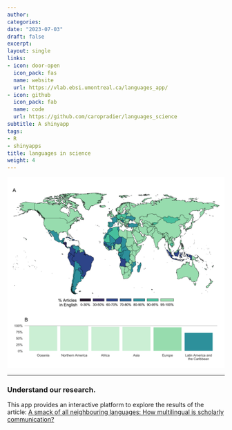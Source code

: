 ```yaml
---
author:
categories:
date: "2023-07-03"
draft: false
excerpt: 
layout: single
links:
- icon: door-open
  icon_pack: fas
  name: website
  url: https://vlab.ebsi.umontreal.ca/languages_app/
- icon: github
  icon_pack: fab
  name: code
  url: https://github.com/caropradier/languages_science
subtitle: A shinyapp
tags:
- R
- shinyapps
title: languages in science
weight: 4
---
```


![languages in science](featured-hex.png)


---

### Understand our research.

This app provides an interactive platform to explore the results of the article: [A smack of all neighbouring languages: How multilingual is scholarly communication?]( https://arxiv.org/abs/2504.21100)



